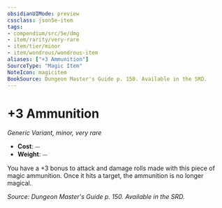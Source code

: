 ```yaml
---
obsidianUIMode: preview
cssclass: json5e-item
tags:
- compendium/src/5e/dmg
- item/rarity/very-rare
- item/tier/minor
- item/wondrous/wondrous-item
aliases: ["+3 Ammunition"]
SourceType: "Magic Item"
NoteIcon: magicitem
BookSource: Dungeon Master's Guide p. 150. Available in the SRD.
---
```

# +3 Ammunition
*Generic Variant, minor, very rare*  

- **Cost**: ⏤
- **Weight**: ⏤

You have a +3 bonus to attack and damage rolls made with this piece of magic ammunition. Once it hits a target, the ammunition is no longer magical.

*Source: Dungeon Master's Guide p. 150. Available in the SRD.*